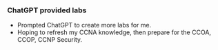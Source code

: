 ### ChatGPT provided labs

- Prompted ChatGPT to create more labs for me.
- Hoping to refresh my CCNA knowledge, then prepare for the CCOA, CCOP, CCNP Security.

